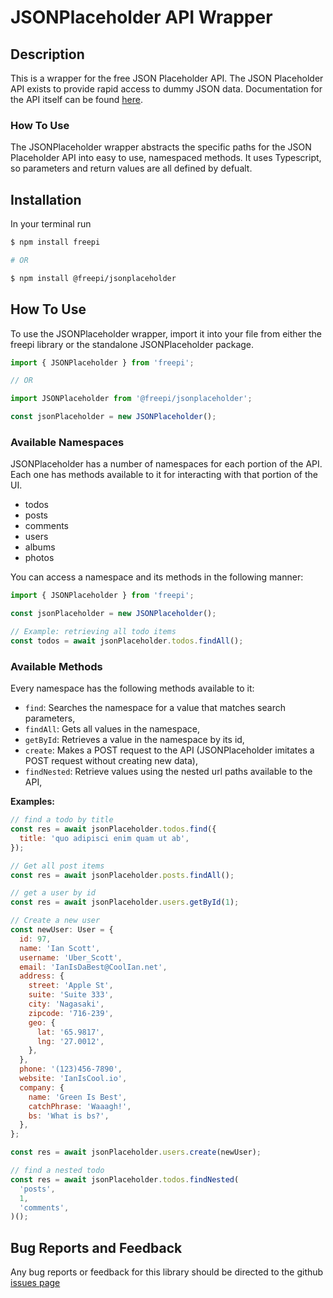 # JSONPlaceholder API Wrapper

## Description

This is a wrapper for the free JSON Placeholder API. The JSON Placeholder API exists to provide rapid access to dummy JSON data.
Documentation for the API itself can be found [here](https://jsonplaceholder.typicode.com/).

### How To Use

The JSONPlaceholder wrapper abstracts the specific paths for the JSON Placeholder API into easy to use, namespaced methods. It uses Typescript, so parameters and return values are all defined by defualt.

## Installation

In your terminal run

```bash
$ npm install freepi

# OR

$ npm install @freepi/jsonplaceholder

```

## How To Use

To use the JSONPlaceholder wrapper, import it into your file from either the freepi library or the standalone JSONPlaceholder package.

```javascript
import { JSONPlaceholder } from 'freepi';

// OR

import JSONPlaceholder from '@freepi/jsonplaceholder';

const jsonPlaceholder = new JSONPlaceholder();
```

### Available Namespaces

JSONPlaceholder has a number of namespaces for each portion of the API. Each one has methods available to it for interacting with that portion of the UI.

- todos
- posts
- comments
- users
- albums
- photos

You can access a namespace and its methods in the following manner:

```javascript
import { JSONPlaceholder } from 'freepi';

const jsonPlaceholder = new JSONPlaceholder();

// Example: retrieving all todo items
const todos = await jsonPlaceholder.todos.findAll();
```

### Available Methods

Every namespace has the following methods available to it:

- `find`: Searches the namespace for a value that matches search parameters,
- `findAll`: Gets all values in the namespace,
- `getById`: Retrieves a value in the namespace by its id,
- `create`: Makes a POST request to the API (JSONPlaceholder imitates a POST request without creating new data),
- `findNested`: Retrieve values using the nested url paths available to the API,

**Examples:**

```javascript
// find a todo by title
const res = await jsonPlaceholder.todos.find({
  title: 'quo adipisci enim quam ut ab',
});

// Get all post items
const res = await jsonPlaceholder.posts.findAll();

// get a user by id
const res = await jsonPlaceholder.users.getById(1);

// Create a new user
const newUser: User = {
  id: 97,
  name: 'Ian Scott',
  username: 'Uber_Scott',
  email: 'IanIsDaBest@CoolIan.net',
  address: {
    street: 'Apple St',
    suite: 'Suite 333',
    city: 'Nagasaki',
    zipcode: '716-239',
    geo: {
      lat: '65.9817',
      lng: '27.0012',
    },
  },
  phone: '(123)456-7890',
  website: 'IanIsCool.io',
  company: {
    name: 'Green Is Best',
    catchPhrase: 'Waaagh!',
    bs: 'What is bs?',
  },
};

const res = await jsonPlaceholder.users.create(newUser);

// find a nested todo
const res = await jsonPlaceholder.todos.findNested(
  'posts',
  1,
  'comments',
)();
```

## Bug Reports and Feedback

Any bug reports or feedback for this library should be directed to the github [issues page](https://github.com/AlexGaiser/freepi/issues)
